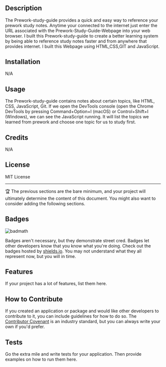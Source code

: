 
# <Prework-Study-Guide-Webpage>

## Description

The Prework-study-guide provides a quick and easy way to reference your prework study notes. Anytime your connected to the internet just enter the URL associated with the Prework-Study-Guide-Webpage into your web browser. I built this Prework-study-guide to create a better learning system by being able to reference study notes faster and from anywhere that provides internet. I built this Webpage using HTML,CSS,GIT and JavaScript.


## Installation

N/A

## Usage

The Prework-study-guide contains notes about certain topics, like HTML, CSS, JavaScript, Git. If we open the DevTools console (open the Chrome DevTools by pressing Command+Option+I (macOS) or Control+Shift+I (Windows), we can see the JavaScript running. It will list the topics we learned from prework and choose one topic for us to study first. 


## Credits

N/A

## License

MIT License

---

🏆 The previous sections are the bare minimum, and your project will ultimately determine the content of this document. You might also want to consider adding the following sections.

## Badges

![badmath](https://img.shields.io/github/languages/top/nielsenjared/badmath)

Badges aren't necessary, but they demonstrate street cred. Badges let other developers know that you know what you're doing. Check out the badges hosted by [shields.io](https://shields.io/). You may not understand what they all represent now, but you will in time.

## Features

If your project has a lot of features, list them here.

## How to Contribute

If you created an application or package and would like other developers to contribute to it, you can include guidelines for how to do so. The [Contributor Covenant](https://www.contributor-covenant.org/) is an industry standard, but you can always write your own if you'd prefer.

## Tests

Go the extra mile and write tests for your application. Then provide examples on how to run them here.
